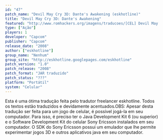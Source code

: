 ```yaml
---
id: "47"
patch_name: "Devil May Cry 3D: Dante's Awakening (eskhotline)"
title: "Devil May Cry 3D: Dante's Awakening"
featured: "http://www.romhackers.org/imagens/traducoes/[CEL] Devil May Cry 3D - eskhotline - 1.png"
type: ["Ação"]
players: 1
developer: "Capcom"
publisher: "Capcom"
release_date: "2008"
author: ["eskhotline"]
group_name: "Nenhum"
group_site: "http://eskhotline.googlepages.com/eskhotline"
patch_version: "1.0"
patch_release: "2008"
patch_format: "JAR traduzido"
patch_status: "???"
platform: "Portátil"
system: "Celular"
---
```


Esta é uma ótima tradução feita pelo tradutor freelancer eskhotline. Todos os textos estão traduzidos e devidamente acentuados.OBS: Apesar desta tradução ser feita para um jogo de celular, é possível jogá-la em seu computador. Para isso, é preciso ter o Java Development Kit 6 (ou superior) e o Software Development Kit do celular Sony Ericsson instalados em seu computador. O SDK do Sony Ericsson possui um emulador que lhe permite experimentar jogos 3D e outros aplicativos java em seu computador.